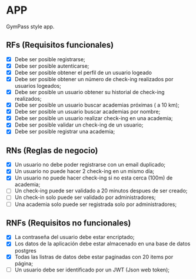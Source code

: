 # APP

GymPass style app.

## RFs (Requisitos funcionales)

- [x] Debe ser posible registrarse;
- [x] Debe ser posible autenticarse;
- [x] Debe ser posible obtener el perfil de un usuario logeado
- [x] Debe ser posible obtener un número de check-ing realizados por usuarios logeados;
- [x] Debe ser posible un usuario obtener su historial de check-ing realizados;
- [x] Debe ser posible un usuario buscar academias próximas ( a 10 km);
- [x] Debe ser posible un usuario buscar academias por nombre;
- [x] Debe ser posible un usuario realizar check-ing en una academia;
- [x] Debe ser posible validar un check-ing de un usuario;
- [x] Debe ser posible registrar una academia;

## RNs (Reglas de negocio)

- [x] Un usuario no debe poder registrarse con un email duplicado;
- [x] Un usuario no puede hacer 2 check-ing en un mismo día;
- [x] Un usuario no puede hacer check-ing si no esta cerca (100m) de academia;
- [ ] Un check-ing puede ser validado a 20 minutos despues de ser creado;
- [ ] Un check-in solo puede ser validado por administradores;
- [ ] Una academia solo puede ser registrada solo por administradores;

## RNFs (Requisitos no funcionales)

- [x] La contraseña del usuario debe estar encriptado;
- [x] Los datos de la aplicación debe estar almacenado en una base de datos postgres
- [x] Todas las listras de datos debe estar paginadas con 20 items por página;
- [ ] Un usuario debe ser identificado por un JWT (Json web token);
